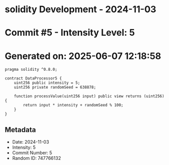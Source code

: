 ﻿# solidity Development - 2024-11-03
# Commit #5 - Intensity Level: 5
# Generated on: 2025-06-07 12:18:58
```solidity
pragma solidity ^0.8.0;

contract DataProcessor5 {
    uint256 public intensity = 5;
    uint256 private randomSeed = 638878;

    function processValue(uint256 input) public view returns (uint256) {
        return input * intensity + randomSeed % 100;
    }
}
```
## Metadata
- Date: 2024-11-03
- Intensity: 5
- Commit Number: 5
- Random ID: 747766132
